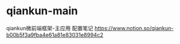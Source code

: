 # qiankun-main
qiankun微前端框架-主应用
配置笔记 https://www.notion.so/qiankun-b00b5f3a9fba4e61a81e83031e8994c2
